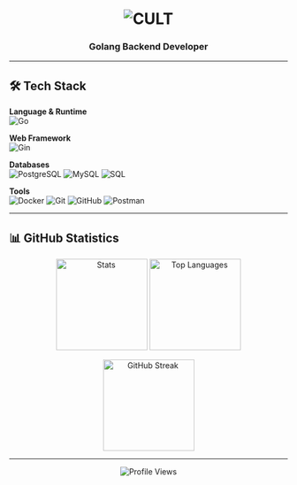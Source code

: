 <h1 align="center">
  <img src="https://readme-typing-svg.demolab.com?font=JetBrains+Mono&weight=800&size=52&duration=2000&pause=1000&color=FFFFFF&center=true&vCenter=true&width=180&height=70&lines=CULT" alt="CULT" />
</h1>

<h3 align="center">Golang Backend Developer</h3>

---

## 🛠️ **Tech Stack**

**Language & Runtime**  
![Go](https://img.shields.io/badge/Go-00ADD8?style=for-the-badge&logo=go&logoColor=white)

**Web Framework**  
![Gin](https://img.shields.io/badge/Gin-00ADD8?style=for-the-badge&logo=go&logoColor=white)

**Databases**  
![PostgreSQL](https://img.shields.io/badge/PostgreSQL-4169E1?style=for-the-badge&logo=postgresql&logoColor=white)
![MySQL](https://img.shields.io/badge/MySQL-4479A1?style=for-the-badge&logo=mysql&logoColor=white)
![SQL](https://img.shields.io/badge/SQL-CC2927?style=for-the-badge&logo=postgresql&logoColor=white)

**Tools**  
![Docker](https://img.shields.io/badge/Docker-2496ED?style=for-the-badge&logo=docker&logoColor=white)
![Git](https://img.shields.io/badge/Git-F05032?style=for-the-badge&logo=git&logoColor=white)
![GitHub](https://img.shields.io/badge/GitHub-181717?style=for-the-badge&logo=github&logoColor=white)
![Postman](https://img.shields.io/badge/Postman-FF6C37?style=for-the-badge&logo=postman&logoColor=white)

---

## 📊 **GitHub Statistics**

<p align="center">
  <img src="https://github-readme-stats.vercel.app/api?username=markbelaev&show_icons=true&theme=dark&hide_border=true&bg_color=000000&title_color=FFFFFF&icon_color=FFFFFF&text_color=FFFFFF&include_all_commits=true&count_private=true" alt="Stats" height="165"/>
  <img src="https://github-readme-stats.vercel.app/api/top-langs/?username=markbelaev&layout=compact&theme=dark&hide_border=true&bg_color=000000&title_color=FFFFFF&text_color=FFFFFF&langs_count=8&card_width=445" alt="Top Languages" height="165"/>
</p>

<p align="center">
  <img src="https://github-readme-streak-stats.herokuapp.com/?user=markbelaev&theme=dark&background=000000&hide_border=true&stroke=FFFFFF&ring=FFFFFF&fire=FFFFFF&currStreakLabel=FFFFFF" alt="GitHub Streak" height="165"/>
</p>

---

<p align="center">
  <img src="https://komarev.com/ghpvc/?username=markbelaev&style=flat-square&color=lightgrey" alt="Profile Views"/>
</p>
